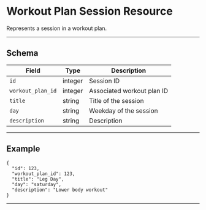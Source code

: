 # Workout Plan Session Resource

Represents a session in a workout plan.


---

## Schema
| Field             | Type    | Description                      |
|-------------------|---------|----------------------------------|
| `id`              | integer | Session ID                       |
| `workout_plan_id` | integer | Associated workout plan ID        |
| `title`           | string  | Title of the session             |
| `day`             | string  | Weekday of the session           |
| `description`     | string  | Description                      |

---

## Example
```
{
  "id": 123,
  "workout_plan_id": 123,
  "title": "Leg Day",
  "day": "saturday",
  "description": "Lower body workout"
}
```

---
